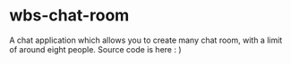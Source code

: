 # wbs-chat-room
A chat application which allows you to create many chat room, with a limit of around eight people. Source code is here : )
